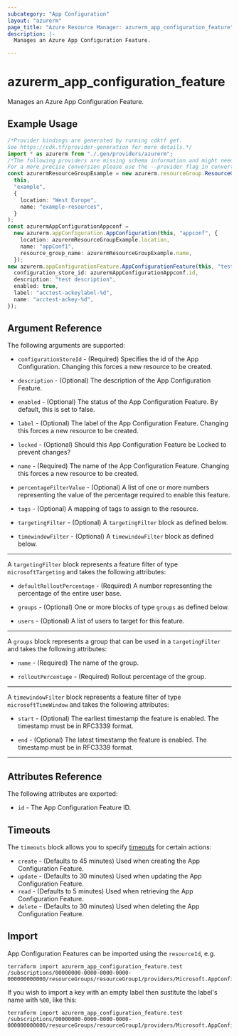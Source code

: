 ```yaml
---
subcategory: "App Configuration"
layout: "azurerm"
page_title: "Azure Resource Manager: azurerm_app_configuration_feature"
description: |-
  Manages an Azure App Configuration Feature.

---
```


# azurerm\_app\_configuration\_feature

Manages an Azure App Configuration Feature.

## Example Usage

```typescript
/*Provider bindings are generated by running cdktf get.
See https://cdk.tf/provider-generation for more details.*/
import * as azurerm from "./.gen/providers/azurerm";
/*The following providers are missing schema information and might need manual adjustments to synthesize correctly: azurerm.
For a more precise conversion please use the --provider flag in convert.*/
const azurermResourceGroupExample = new azurerm.resourceGroup.ResourceGroup(
  this,
  "example",
  {
    location: "West Europe",
    name: "example-resources",
  }
);
const azurermAppConfigurationAppconf =
  new azurerm.appConfiguration.AppConfiguration(this, "appconf", {
    location: azurermResourceGroupExample.location,
    name: "appConf1",
    resource_group_name: azurermResourceGroupExample.name,
  });
new azurerm.appConfigurationFeature.AppConfigurationFeature(this, "test", {
  configuration_store_id: azurermAppConfigurationAppconf.id,
  description: "test description",
  enabled: true,
  label: "acctest-ackeylabel-%d",
  name: "acctest-ackey-%d",
});

```

## Argument Reference

The following arguments are supported:

*   `configurationStoreId` - (Required) Specifies the id of the App Configuration. Changing this forces a new resource to be created.

*   `description` - (Optional) The description of the App Configuration Feature.

*   `enabled` - (Optional) The status of the App Configuration Feature. By default, this is set to false.

*   `label` - (Optional) The label of the App Configuration Feature. Changing this forces a new resource to be created.

*   `locked` - (Optional) Should this App Configuration Feature be Locked to prevent changes?

*   `name` - (Required) The name of the App Configuration Feature. Changing this forces a new resource to be created.

*   `percentageFilterValue` - (Optional) A list of one or more numbers representing the value of the percentage required to enable this feature.

*   `tags` - (Optional) A mapping of tags to assign to the resource.

*   `targetingFilter` - (Optional) A `targetingFilter` block as defined below.

*   `timewindowFilter` - (Optional) A `timewindowFilter` block as defined below.

***

A `targetingFilter` block represents a feature filter of type `microsoftTargeting` and takes the following attributes:

*   `defaultRolloutPercentage` - (Required) A number representing the percentage of the entire user base.

*   `groups` - (Optional) One or more blocks of type `groups` as defined below.

*   `users` - (Optional) A list of users to target for this feature.

***

A `groups` block represents a group that can be used in a `targetingFilter` and takes the following attributes:

*   `name` - (Required) The name of the group.

*   `rolloutPercentage` - (Required) Rollout percentage of the group.

***

A `timewindowFilter` block represents a feature filter of type `microsoftTimeWindow` and takes the following attributes:

*   `start` - (Optional) The earliest timestamp the feature is enabled. The timestamp must be in RFC3339 format.

*   `end` - (Optional) The latest timestamp the feature is enabled. The timestamp must be in RFC3339 format.

***

## Attributes Reference

The following attributes are exported:

* `id` - The App Configuration Feature ID.

## Timeouts

The `timeouts` block allows you to specify [timeouts](https://www.terraform.io/language/resources/syntax#operation-timeouts) for certain actions:

* `create` - (Defaults to 45 minutes) Used when creating the App Configuration Feature.
* `update` - (Defaults to 30 minutes) Used when updating the App Configuration Feature.
* `read` - (Defaults to 5 minutes) Used when retrieving the App Configuration Feature.
* `delete` - (Defaults to 30 minutes) Used when deleting the App Configuration Feature.

## Import

App Configuration Features can be imported using the `resourceId`, e.g.

```shell
terraform import azurerm_app_configuration_feature.test /subscriptions/00000000-0000-0000-0000-000000000000/resourceGroups/resourceGroup1/providers/Microsoft.AppConfiguration/configurationStores/appConf1/AppConfigurationFeature/appConfFeature1/Label/label1
```

If you wish to import a key with an empty label then sustitute the label's name with `%00`, like this:

```shell
terraform import azurerm_app_configuration_feature.test /subscriptions/00000000-0000-0000-0000-000000000000/resourceGroups/resourceGroup1/providers/Microsoft.AppConfiguration/configurationStores/appConf1/AppConfigurationFeature/appConfFeature1/Label/%00
```

